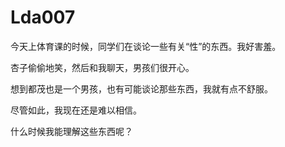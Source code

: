 # Lda007

今天上体育课的时候，同学们在谈论一些有关“性”的东西。我好害羞。



杏子偷偷地笑，然后和我聊天，男孩们很开心。



想到都茂也是一个男孩，也有可能谈论那些东西，我就有点不舒服。



尽管如此，我现在还是难以相信。



什么时候我能理解这些东西呢？

